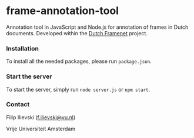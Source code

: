 # frame-annotation-tool
Annotation tool in JavaScript and Node.js for annotation of frames in Dutch documents. Developed within the [Dutch Framenet](http://dutchframenet.nl) project.

### Installation

To install all the needed packages, please run `package.json`.

### Start the server

To start the server, simply run `node server.js` or `npm start`.

### Contact
Filip Ilievski (f.ilievski@vu.nl)

Vrije Universiteit Amsterdam

